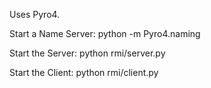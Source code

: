 Uses Pyro4.

Start a Name Server: 
python -m Pyro4.naming 

Start the Server:
python rmi/server.py

Start the Client:
python rmi/client.py